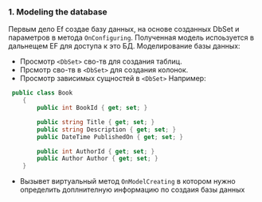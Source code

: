 
### 1. Modeling the database
Первым дело Ef создае базу данных, на основе созданных DbSet и параметров в метода `OnConfiguring`. Полученная модель испоьзуется в дальнещем EF для доступа к это БД.
Моделирование базы данных:
- Просмотр `<DbSet>`  сво-тв для создания таблиц.
- Прсмотр  сво-тв в `<DbSet>` для создания колонок.
- Просмотр зависимых сущностей в `<DbSet>` Например:
```cs
 public class Book
    {
        public int BookId { get; set; }

        public string Title { get; set; }
        public string Description { get; set; }
        public DateTime PublishedOn { get; set; }

        public int AuthorId { get; set; }
        public Author Author { get; set; }
    }
```

- Вызывет виртуальный метод `OnModelCreating` в котором нужно определить доплнителную информацию по создаия базы данных 
